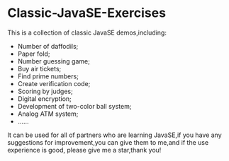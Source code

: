 # Classic-JavaSE-Exercises
This is a collection of classic JavaSE demos,including:
* Number of daffodils;
* Paper fold;
* Number guessing game;
* Buy air tickets;
* Find prime numbers;
* Create verification code;
* Scoring by judges;
* Digital encryption;
* Development of two-color ball system;
* Analog ATM system;
* ......
  
It can be used for all of partners who are learning JavaSE,if you have any suggestions for improvement,you can give them to me,and if the use experience is good, please give me a star,thank you!
